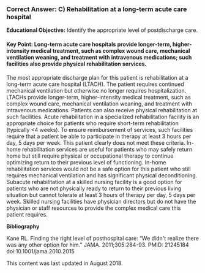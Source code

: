 
### Correct Answer: C) Rehabilitation at a long-term acute care hospital 

**Educational Objective:** Identify the appropriate level of postdischarge care.

#### **Key Point:** Long-term acute care hospitals provide longer-term, higher-intensity medical treatment, such as complex wound care, mechanical ventilation weaning, and treatment with intravenous medications; such facilities also provide physical rehabilitation services.

The most appropriate discharge plan for this patient is rehabilitation at a long-term acute care hospital (LTACH). The patient requires continued mechanical ventilation but otherwise no longer requires hospitalization. LTACHs provide longer-term, higher-intensity medical treatment, such as complex wound care, mechanical ventilation weaning, and treatment with intravenous medications. Patients can also receive physical rehabilitation at such facilities.
Acute rehabilitation in a specialized rehabilitation facility is an appropriate choice for patients who require short-term rehabilitation (typically <4 weeks). To ensure reimbursement of services, such facilities require that a patient be able to participate in therapy at least 3 hours per day, 5 days per week. This patient clearly does not meet these criteria.
In-home rehabilitation services are useful for patients who may safely return home but still require physical or occupational therapy to continue optimizing return to their previous level of functioning. In-home rehabilitation services would not be a safe option for this patient who still requires mechanical ventilation and has significant physical deconditioning.
Subacute rehabilitation at a skilled nursing facility is a good option for patients who are not physically ready to return to their previous living situation but cannot tolerate at least 3 hours of therapy per day, 5 days per week. Skilled nursing facilities have physician directors but do not have the physician or staff resources to provide the complex medical care this patient requires.

**Bibliography**

Kane RL. Finding the right level of posthospital care: “We didn't realize there was any other option for him.” JAMA. 2011;305:284-93. PMID: 21245184 doi:10.1001/jama.2010.2015

This content was last updated in August 2018.